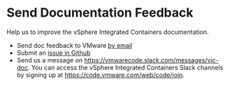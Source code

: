 # Send Documentation Feedback #

Help us to improve the vSphere Integrated Containers documentation. 

- Send doc feedback to VMware <a href="mailto:docfeedback@vmware.com?subject=vSphere Integrated Containers&body=Please include the document name, HTML link or PDF page number, and section heading in your feedback. Thank you!">by email</a>
- Submit an [issue in Github](https://github.com/vmware/vic-product/issues)
- Send us a message on https://vmwarecode.slack.com/messages/vic-doc. You can access the vSphere Integrated Containers Slack channels by signing up at https://code.vmware.com/web/code/join.